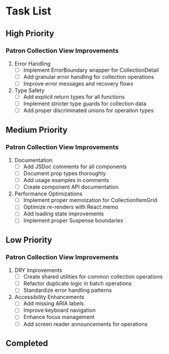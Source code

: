 # Task List

## High Priority

### Patron Collection View Improvements
1. Error Handling
   - [ ] Implement ErrorBoundary wrapper for CollectionDetail
   - [ ] Add granular error handling for collection operations
   - [ ] Improve error messages and recovery flows

2. Type Safety
   - [ ] Add explicit return types for all functions
   - [ ] Implement stricter type guards for collection data
   - [ ] Add proper discriminated unions for operation types

## Medium Priority

### Patron Collection View Improvements
1. Documentation
   - [ ] Add JSDoc comments for all components
   - [ ] Document prop types thoroughly
   - [ ] Add usage examples in comments
   - [ ] Create component API documentation

2. Performance Optimizations
   - [ ] Implement proper memoization for CollectionItemGrid
   - [ ] Optimize re-renders with React.memo
   - [ ] Add loading state improvements
   - [ ] Implement proper Suspense boundaries

## Low Priority

### Patron Collection View Improvements
1. DRY Improvements
   - [ ] Create shared utilities for common collection operations
   - [ ] Refactor duplicate logic in batch operations
   - [ ] Standardize error handling patterns

2. Accessibility Enhancements
   - [ ] Add missing ARIA labels
   - [ ] Improve keyboard navigation
   - [ ] Enhance focus management
   - [ ] Add screen reader announcements for operations

## Completed
